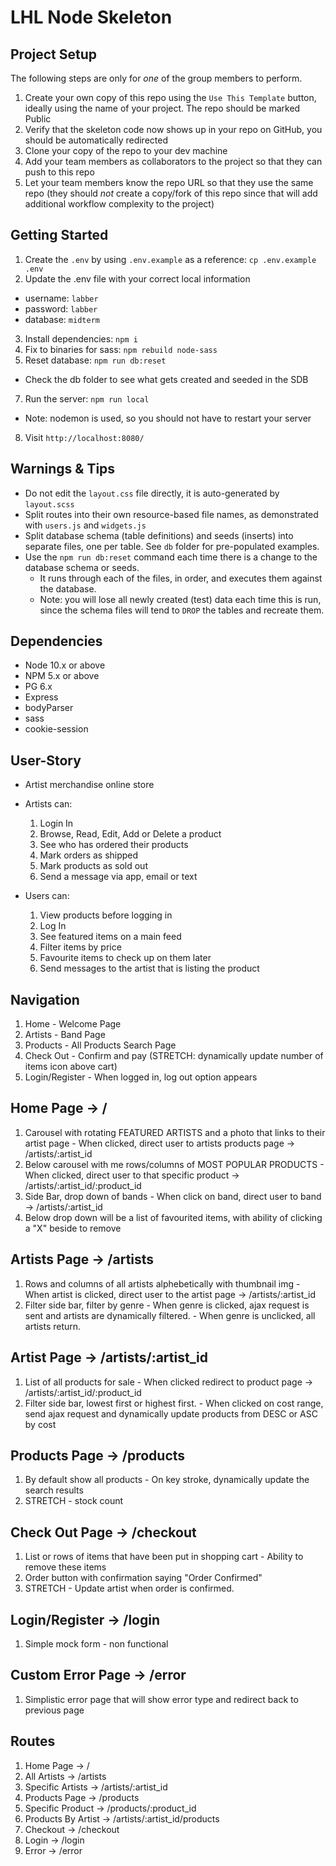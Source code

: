 LHL Node Skeleton
=========

## Project Setup

The following steps are only for _one_ of the group members to perform.

1. Create your own copy of this repo using the `Use This Template` button, ideally using the name of your project. The repo should be marked Public
2. Verify that the skeleton code now shows up in your repo on GitHub, you should be automatically redirected
3. Clone your copy of the repo to your dev machine
4. Add your team members as collaborators to the project so that they can push to this repo
5. Let your team members know the repo URL so that they use the same repo (they should _not_ create a copy/fork of this repo since that will add additional workflow complexity to the project)


## Getting Started

1. Create the `.env` by using `.env.example` as a reference: `cp .env.example .env`
2. Update the .env file with your correct local information 
  - username: `labber` 
  - password: `labber` 
  - database: `midterm`
3. Install dependencies: `npm i`
4. Fix to binaries for sass: `npm rebuild node-sass`
5. Reset database: `npm run db:reset`
  - Check the db folder to see what gets created and seeded in the SDB
7. Run the server: `npm run local`
  - Note: nodemon is used, so you should not have to restart your server
8. Visit `http://localhost:8080/`

## Warnings & Tips

- Do not edit the `layout.css` file directly, it is auto-generated by `layout.scss`
- Split routes into their own resource-based file names, as demonstrated with `users.js` and `widgets.js`
- Split database schema (table definitions) and seeds (inserts) into separate files, one per table. See `db` folder for pre-populated examples. 
- Use the `npm run db:reset` command each time there is a change to the database schema or seeds. 
  - It runs through each of the files, in order, and executes them against the database. 
  - Note: you will lose all newly created (test) data each time this is run, since the schema files will tend to `DROP` the tables and recreate them.

## Dependencies

- Node 10.x or above
- NPM 5.x or above
- PG 6.x
- Express
- bodyParser
- sass
- cookie-session

## User-Story
- Artist merchandise online store

- Artists can:
  1. Login In
  2. Browse, Read, Edit, Add or Delete a product
  3. See who has ordered their products
  4. Mark orders as shipped
  5. Mark products as sold out 
  6. Send a message via app, email or text

- Users can: 
  1. View products before logging in
  2. Log In
  3. See featured items on a main feed
  4. Filter items by price
  5. Favourite items to check up on them later
  6. Send messages to the artist that is listing the product

## Navigation 
  1. Home - Welcome Page
  2. Artists - Band Page
  3. Products - All Products Search Page
  4. Check Out - Confirm and pay (STRETCH: dynamically update number of items icon above cart)
  5. Login/Register
    - When logged in, log out option appears

## Home Page -> /
  1. Carousel with rotating FEATURED ARTISTS and a photo that links to their artist page
    - When clicked, direct user to artists products page -> /artists/:artist_id
  2. Below carousel with me rows/columns of MOST POPULAR PRODUCTS
    - When clicked, direct user to that specific product -> /artists/:artist_id/:product_id
  3. Side Bar, drop down of bands
    - When click on band, direct user to band -> /artists/:artist_id
  4. Below drop down will be a list of favourited items, with ability of clicking a "X" beside to remove

## Artists Page -> /artists
  1. Rows and columns of all artists alphebetically with thumbnail img
    - When artist is clicked, direct user to the artist page -> /artists/:artist_id
  2. Filter side bar, filter by genre
    - When genre is clicked, ajax request is sent and artists are dynamically filtered.
    - When genre is unclicked, all artists return. 

## Artist Page -> /artists/:artist_id
  1. List of all products for sale
    - When clicked redirect to product page -> /artists/:artist_id/:product_id
  2. Filter side bar, lowest first or highest first. 
    - When clicked on cost range, send ajax request and dynamically update products from DESC or ASC by cost

## Products Page -> /products
  1. By default show all products 
    - On key stroke, dynamically update the search results
  2. STRETCH - stock count

## Check Out Page -> /checkout
  1. List or rows of items that have been put in shopping cart
    - Ability to remove these items
  2. Order button with confirmation saying "Order Confirmed"
  3. STRETCH - Update artist when order is confirmed. 

## Login/Register -> /login
  1. Simple mock form - non functional

## Custom Error Page -> /error
  1. Simplistic error page that will show error type and redirect back to previous page




## Routes
  1. Home Page ->                     /
  2. All Artists ->                   /artists
  3. Specific Artists ->              /artists/:artist_id
  4. Products Page ->                 /products
  5. Specific Product ->              /products/:product_id
  6. Products By Artist ->            /artists/:artist_id/products
  7. Checkout ->                      /checkout
  8. Login ->                         /login
  9. Error ->                         /error
